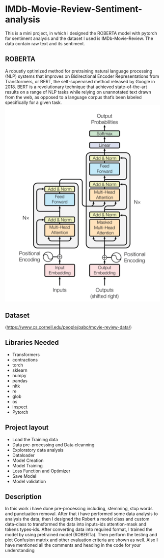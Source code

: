 # IMDb-Movie-Review-Sentiment-analysis
This is a mini project, in which i designed the ROBERTA model with pytorch for sentiment analysis and the dataset I used is IMDb-Movie-Review. The data contain raw text and its sentiment. 
## ROBERTA 
A robustly optimized method for pretraining natural language processing (NLP) systems that improves on Bidirectional Encoder Representations from Transformers, or BERT, the self-supervised method released by Google in 2018. BERT is a revolutionary technique that achieved state-of-the-art results on a range of NLP tasks while relying on unannotated text drawn from the web, as opposed to a language corpus that’s been labeled specifically for a given task.
![](images/01.png)

## Dataset
(https://www.cs.cornell.edu/people/pabo/movie-review-data/)

## Libraries Needed
- Transformers
- contractions
- torch
- sklearn
- numpy
- pandas
- nltk
- re
- glob
- os
- inspect
- Pytorch

## Project layout
- Load the Training data
- Data pre-processing and Data cleanning
- Exploratory data analysis
- Dataloader
- Model Creation
- Model Training
- Loss Function and Optimizer
- Save Model
- Model validation

## Description
In this work i have done pre-processing including, stemming, stop words and punctuation removal. After that i have performed some data analysis to analysis the data, then I designed the Robert a model class and custom data-class to transformed the data into inputs-ids attention-mask and tokens types-ids. After converting data into required format, I trained the model by using pretrained model (ROBERTa). Then perform the testing and plot Confusion matrix and other evaluation criteria are shown as well.
Also I have mentioned all the comments and heading in the code for your understanding




